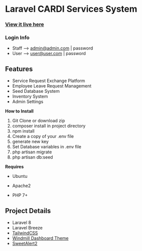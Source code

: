 # Laravel CARDI Services System

### [View it live here](https://cardi-services-sytem.c0deweb.com/)

### Login Info

* Staff --> admin@admin.com | password
* User --> user@user.com | password

## Features

* Service Request Exchange Platform
* Employee Leave Request Management
* Seed Database System
* Inventory System
* Admin Settings

**How to Install**

1. Git Clone or download zip
2. composer install in project directory
3. npm install
4. Create a copy of your .env file
5. generate new key
6. Set Database variables in .env file
7. php artisan migrate
8. php artisan db:seed

**Requires**

* Ubuntu
* Apache2

* PHP 7+


## Project Details

* Laravel 8
* Laravel Breeze
* [TailwindCSS](https://tailwindcss.com/)
* [Windmill Dashboard Theme](https://github.com/estevanmaito/windmill-dashboard)
* [SweetAlert2](https://sweetalert2.github.io/)
